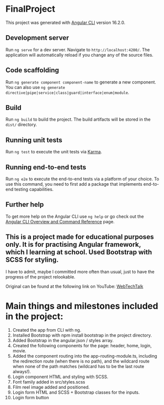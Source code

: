 # FinalProject

This project was generated with [Angular CLI](https://github.com/angular/angular-cli) version 16.2.0.

## Development server

Run `ng serve` for a dev server. Navigate to `http://localhost:4200/`. The application will automatically reload if you change any of the source files.

## Code scaffolding

Run `ng generate component component-name` to generate a new component. You can also use `ng generate directive|pipe|service|class|guard|interface|enum|module`.

## Build

Run `ng build` to build the project. The build artifacts will be stored in the `dist/` directory.

## Running unit tests

Run `ng test` to execute the unit tests via [Karma](https://karma-runner.github.io).

## Running end-to-end tests

Run `ng e2e` to execute the end-to-end tests via a platform of your choice. To use this command, you need to first add a package that implements end-to-end testing capabilities.

## Further help

To get more help on the Angular CLI use `ng help` or go check out the [Angular CLI Overview and Command Reference](https://angular.io/cli) page.


## This is a project made for educational purposes only. It is for practising Angular framework, which I learning at school. Used Bootstrap with SCSS for styling.

I have to admit, maybe I committed more often than usual, just to have the progress of the project relookable.

Original can be found at the following link on YouTube: [WebTechTalk](https://www.youtube.com/watch?v=sv76HcgjLZM)

# Main things and milestones included in the project:

1. Created the app from CLI with ng.
2. Installed Bootstrap with npm install bootstrap in the project directory.
3. Added Bootstrap in the angular.json / styles array.
4. Created the following components for the page: header, home, login, movie.
5. Added the component routing into the app-routing-module.ts, including the redirection route (when there is no path), and the wildcard route when none of the path matches (wildcard has to be the last route always!).
6. Login component HTML and styling with SCSS.
7. Font family added in src/styles.scss
8. Film reel image added and positioned.
9. Login form HTML and SCSS + Bootstrap classes for the inputs.
10. Login form button 

